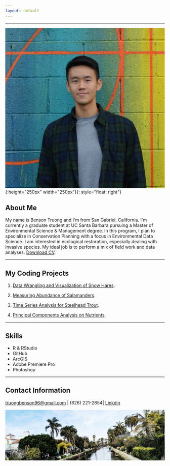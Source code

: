 ```yaml
---
layout: default
---
```


* * *

![](./media/profile_pic.jpg){:height="250px" width="250px"}{: style="float: right"}
## **About Me**

My name is Benson Truong and I'm from San Gabriel, California. I'm currently a graduate student at UC Santa Barbara pursuing a Master of Environmental Science & Management degree. In this program, I plan to specialize in Conservation Planning with a focus in Environmental Data Science. I am interested in ecological restoration, especially dealing with invasive species. My ideal job is to perform a mix of field work and data analyses. [Download CV](./cv.pdf).

* * *

## **My Coding Projects**

1. [Data Wrangling and Visualization of Snow Hares](./proj/snow_hares.html).

2. [Measuring Abundance of Salamanders](./proj/salamanders.html).

3. [Time Series Analysis for Steelhead Trout](./proj/ts_proj.html).

4. [Principal Components Analysis on Nutrients](./proj/nutrient.html).

* * *

## **Skills**

*   R & RStudio
*   GitHub
*   ArcGIS
*   Adobe Premiere Pro
*   Photoshop

* * *

## **Contact Information**

truongbenson96@gmail.com | (626) 221-2854| [Linkdin](https://www.linkedin.com/in/benson-truong-580570122/)

![](./media/landscape.jpg)

